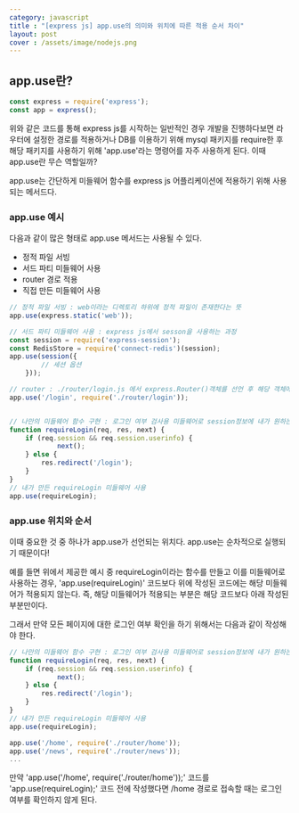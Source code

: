 ```yaml
---
category: javascript
title : "[express js] app.use의 의미와 위치에 따른 적용 순서 차이"
layout: post
cover : /assets/image/nodejs.png
---
```


## app.use란?

```javascript
const express = require('express');
const app = express();
```

위와 같은 코드를 통해 express js를 시작하는 일반적인 경우 개발을 진행하다보면 라우터에 설정한 경로를 적용하거나 DB를 이용하기 위해 mysql 패키지를 require한 후 해당 패키지를 사용하기 위해
'app.use'라는 명령어를 자주 사용하게 된다. 이때 app.use란 무슨 역할일까?


app.use는 간단하게 미들웨어 함수를 express js 어플리케이션에 적용하기 위해 사용되는 메서드다.

### app.use 예시
다음과 같이 많은 형태로 app.use 메서드는 사용될 수 있다.

- 정적 파일 서빙
- 서드 파티 미들웨어 사용
- router 경로 적용
- 직접 만든 미들웨어 사용

```javascript
// 정적 파일 서빙 : web이라는 디렉토리 하위에 정적 파일이 존재한다는 뜻
app.use(express.static('web'));

// 서드 파티 미들웨어 사용 : express js에서 sesson을 사용하는 과정
const session = require('express-session');
const RedisStore = require('connect-redis')(session);
app.use(session({
        // 세션 옵션
    }));

// router : ./router/login.js 에서 express.Router()객체를 선언 후 해당 객체에 설정한 get, post 요청 등을 /login 경로를 prefix로 설정한다는 뜻
app.use('/login', require('./router/login'));


// 나만의 미들웨어 함수 구현 : 로그인 여부 검사용 미들웨어로 session정보에 내가 원하는 값들 있으면 넘어가기(next();), 없으면 '/login' 경로로 리다이렉트
function requireLogin(req, res, next) {
    if (req.session && req.session.userinfo) {
            next();
    } else {
        res.redirect('/login');
    }
}
// 내가 만든 requireLogin 미들웨어 사용
app.use(requireLogin);
```


### app.use 위치와 순서


이때 중요한 것 중 하나가 app.use가 선언되는 위치다. app.use는 순차적으로 실행되기 때문이다!

예를 들면 위에서 제공한 예시 중 requireLogin이라는 함수를 만들고 이를 미들웨어로 사용하는 경우, 'app.use(requireLogin)' 코드보다 위에 작성된 코드에는 해당 미들웨어가 적용되지 않는다.
즉, 해당 미들웨어가 적용되는 부분은 해당 코드보다 아래 작성된 부분만이다.

그래서 만약 모든 페이지에 대한 로그인 여부 확인을 하기 위해서는 다음과 같이 작성해야 한다.

```javascript
// 나만의 미들웨어 함수 구현 : 로그인 여부 검사용 미들웨어로 session정보에 내가 원하는 값들 있으면 넘어가기(next();), 없으면 '/login' 경로로 리다이렉트
function requireLogin(req, res, next) {
    if (req.session && req.session.userinfo) {
            next();
    } else {
        res.redirect('/login');
    }
}
// 내가 만든 requireLogin 미들웨어 사용
app.use(requireLogin);

app.use('/home', require('./router/home'));
app.use('/news', require('./router/news'));
...
```

만약 'app.use('/home', require('./router/home'));' 코드를 'app.use(requireLogin);' 코드 전에 작성했다면 /home 경로로 접속할 때는 로그인 여부를 확인하지 않게 된다.